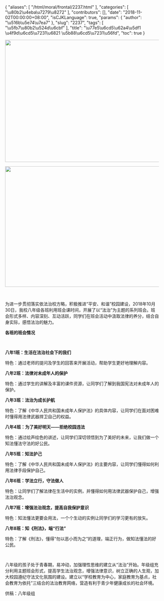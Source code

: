 {
    "aliases": [
        "/html/moral/frontal/2237.html"
    ],
    "categories": [
        "\u80b2\u4eba\u7279\u8272"
    ],
    "contributors": [],
    "date": "2018-11-02T00:00:00+08:00",
    "isCJKLanguage": true,
    "params": {
        "author": "\u516b\u5e74\u7ea7"
    },
    "slug": "2237",
    "tags": [
        "\u5fb7\u80b2\u524d\u6cbf"
    ],
    "title": "\u77e5\u6cd5\u62a4\u5df1  \u4f9d\u6cd5\u7231\u6821  \u5b88\u6cd5\u7231\u56fd",
    "toc": true
}


<img
    src="https://cdn.tfls.online/mirror/full/df7f9fbcdedfa304cb2eb63cec31243bed9a9e63.jpg"
    style="display:block;margin-left:auto;margin-right:auto;"
    decoding="async"
    fetchpriority="auto"
    loading="lazy"
    height="400"
    width="600"
/>





<img
    src="https://cdn.tfls.online/mirror/full/dfda566d44ed5b5d77e7e3fc7f3cf22e8f55edb4.jpg"
    style="display:block;margin-left:auto;margin-right:auto;"
    decoding="async"
    fetchpriority="auto"
    loading="lazy"
    height="395"
    width="591"
/>




     




为进一步贯彻落实依法治校方略，积极推进“平安、和谐”校园建设，2018年10月30日，我校八年级各班利用班会课时间，开展了以“法治”为主题的系列班会。班会形式多样、内容深刻、互动活跃，同学们在班会活动中汲取法律的养分，结合自身实际，感悟法治的魅力。




**各班的班会情况**




 




**八年1班：生活在法治社会下的我们**




特色：通过老师的提问及学生的回答来开展活动，帮助学生更好地理解内容。




**八年2班：法律对未成年人的保护**




特色：通过学生的讲解及丰富的课件资源，让同学们了解到我国宪法对未成年人的保护。




**八年3班：法治为成长护航**




特色：了解《中华人民共和国未成年人保护法》的具体内容，让同学们在面对困难时懂得用法律武器捍卫自己的权益。




**八年4班：为了美好明天——拒绝校园违法**




特色：通过绘声绘色的讲述，让同学们深切领悟到为了美好的未来，让我们做一个知法懂法守法的好公民。




**八年5班：知法护己**




特色：了解《中华人民共和国未成年人保护法》的主要内容，让同学们懂得如何利用法律手段保护自己。




**八年6班：学法立行，守法做人**




特色：让同学们了解法律在生活中的实例，并懂得如何用法律武器保护自己，增强法治观念。




**八年7班：增强法治观念，提高自我保护意识**




特色：知法懂法更要会用法，一个个生动的实例让同学们的学习更有的放矢。




**八年8班：知《刑法》，端“行法”**




特色：了解《刑法》，懂得“勿以恶小而为之”的道理，端正行为，做知法懂法的好公民。




 




八年级的孩子处于青春期，易冲动，加强理性思维的建立从“法治”开始。年级组充分利用主题班会形式，提高学生法治观念，增强法律意识，树立正确的人生观，加大校园遵纪守法文化氛围的建设。建立以“学校教育为中心，家庭教育为基点，社会教育为依托”三结合的法治教育网络，营造有利于青少年健康成长的社会环境。



供稿：八年级组

  



